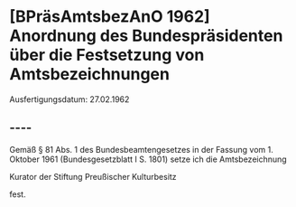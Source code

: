 # [BPräsAmtsbezAnO 1962] Anordnung des Bundespräsidenten über die Festsetzung von Amtsbezeichnungen

Ausfertigungsdatum: 27.02.1962

 

## ----

Gemäß § 81 Abs. 1 des Bundesbeamtengesetzes in der Fassung vom 1. Oktober 1961 (Bundesgesetzblatt I S. 1801) setze ich die Amtsbezeichnung

  
Kurator der Stiftung Preußischer Kulturbesitz

fest.
